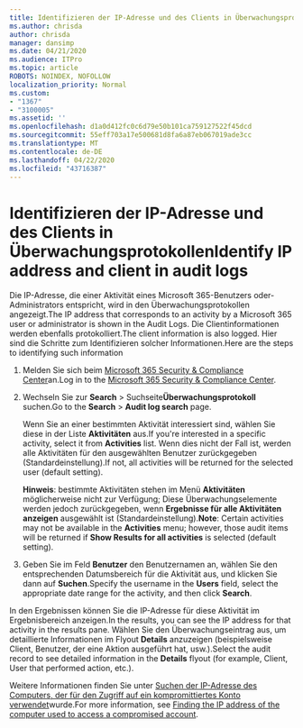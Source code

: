 ```yaml
---
title: Identifizieren der IP-Adresse und des Clients in Überwachungsprotokollen
ms.author: chrisda
author: chrisda
manager: dansimp
ms.date: 04/21/2020
ms.audience: ITPro
ms.topic: article
ROBOTS: NOINDEX, NOFOLLOW
localization_priority: Normal
ms.custom:
- "1367"
- "3100005"
ms.assetid: ''
ms.openlocfilehash: d1a0d412fc0c6d79e50b101ca759127522f45dcd
ms.sourcegitcommit: 55eff703a17e500681d8fa6a87eb067019ade3cc
ms.translationtype: MT
ms.contentlocale: de-DE
ms.lasthandoff: 04/22/2020
ms.locfileid: "43716387"
---
```

# <a name="identify-ip-address-and-client-in-audit-logs"></a><span data-ttu-id="b0f73-102">Identifizieren der IP-Adresse und des Clients in Überwachungsprotokollen</span><span class="sxs-lookup"><span data-stu-id="b0f73-102">Identify IP address and client in audit logs</span></span>

<span data-ttu-id="b0f73-103">Die IP-Adresse, die einer Aktivität eines Microsoft 365-Benutzers oder-Administrators entspricht, wird in den Überwachungsprotokollen angezeigt.</span><span class="sxs-lookup"><span data-stu-id="b0f73-103">The IP address that corresponds to an activity by a Microsoft 365 user or administrator is shown in the Audit Logs.</span></span> <span data-ttu-id="b0f73-104">Die Clientinformationen werden ebenfalls protokolliert.</span><span class="sxs-lookup"><span data-stu-id="b0f73-104">The client information is also logged.</span></span> <span data-ttu-id="b0f73-105">Hier sind die Schritte zum Identifizieren solcher Informationen.</span><span class="sxs-lookup"><span data-stu-id="b0f73-105">Here are the steps to identifying such information</span></span>

1. <span data-ttu-id="b0f73-106">Melden Sie sich beim [Microsoft 365 Security & Compliance Center](https://protection.office.com/)an.</span><span class="sxs-lookup"><span data-stu-id="b0f73-106">Log in to the [Microsoft 365 Security & Compliance Center](https://protection.office.com/).</span></span>

2. <span data-ttu-id="b0f73-107">Wechseln Sie zur **Search** > Suchseite**Überwachungsprotokoll** suchen.</span><span class="sxs-lookup"><span data-stu-id="b0f73-107">Go to the **Search** > **Audit log search** page.</span></span>

   <span data-ttu-id="b0f73-108">Wenn Sie an einer bestimmten Aktivität interessiert sind, wählen Sie diese in der Liste **Aktivitäten** aus.</span><span class="sxs-lookup"><span data-stu-id="b0f73-108">If you're interested in a specific activity, select it from **Activities** list.</span></span> <span data-ttu-id="b0f73-109">Wenn dies nicht der Fall ist, werden alle Aktivitäten für den ausgewählten Benutzer zurückgegeben (Standardeinstellung).</span><span class="sxs-lookup"><span data-stu-id="b0f73-109">If not, all activities will be returned for the selected user (default setting).</span></span>

   <span data-ttu-id="b0f73-110">**Hinweis**: bestimmte Aktivitäten stehen im Menü **Aktivitäten** möglicherweise nicht zur Verfügung; Diese Überwachungselemente werden jedoch zurückgegeben, wenn **Ergebnisse für alle Aktivitäten anzeigen** ausgewählt ist (Standardeinstellung).</span><span class="sxs-lookup"><span data-stu-id="b0f73-110">**Note**: Certain activities may not be available in the **Activities** menu; however, those audit items will be returned if **Show Results for all activities** is selected (default setting).</span></span>

3. <span data-ttu-id="b0f73-111">Geben Sie im Feld **Benutzer** den Benutzernamen an, wählen Sie den entsprechenden Datumsbereich für die Aktivität aus, und klicken Sie dann auf **Suchen**.</span><span class="sxs-lookup"><span data-stu-id="b0f73-111">Specify the username in the **Users** field, select the appropriate date range for the activity, and then click **Search**.</span></span>

<span data-ttu-id="b0f73-112">In den Ergebnissen können Sie die IP-Adresse für diese Aktivität im Ergebnisbereich anzeigen.</span><span class="sxs-lookup"><span data-stu-id="b0f73-112">In the results, you can see the IP address for that activity in the results pane.</span></span> <span data-ttu-id="b0f73-113">Wählen Sie den Überwachungseintrag aus, um detaillierte Informationen im Flyout **Details** anzuzeigen (beispielsweise Client, Benutzer, der eine Aktion ausgeführt hat, usw.).</span><span class="sxs-lookup"><span data-stu-id="b0f73-113">Select the audit record to see detailed information in the **Details** flyout (for example, Client, User that performed action, etc.).</span></span>

<span data-ttu-id="b0f73-114">Weitere Informationen finden Sie unter [Suchen der IP-Adresse des Computers, der für den Zugriff auf ein kompromittiertes Konto verwendet](https://docs.microsoft.com/office365/securitycompliance/auditing-troubleshooting-scenarios#finding-the-ip-address-of-the-computer-used-to-access-a-compromised-account)wurde.</span><span class="sxs-lookup"><span data-stu-id="b0f73-114">For more information, see [Finding the IP address of the computer used to access a compromised account](https://docs.microsoft.com/office365/securitycompliance/auditing-troubleshooting-scenarios#finding-the-ip-address-of-the-computer-used-to-access-a-compromised-account).</span></span>
